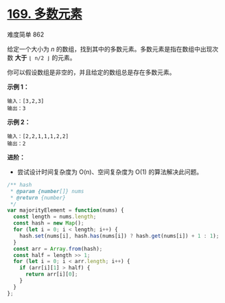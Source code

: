 # [169. 多数元素](https://leetcode-cn.com/problems/majority-element/)

难度简单 862

给定一个大小为 _n_ 的数组，找到其中的多数元素。多数元素是指在数组中出现次数 **大于** `⌊ n/2 ⌋` 的元素。

你可以假设数组是非空的，并且给定的数组总是存在多数元素。

**示例 1：**

```
输入：[3,2,3]
输出：3
```

**示例 2：**

```
输入：[2,2,1,1,1,2,2]
输出：2
```

**进阶：**

- 尝试设计时间复杂度为 O(n)、空间复杂度为 O(1) 的算法解决此问题。

```js
/** hash
 * @param {number[]} nums
 * @return {number}
 */
var majorityElement = function(nums) {
  const length = nums.length;
  const hash = new Map();
  for (let i = 0; i < length; i++) {
    hash.set(nums[i], hash.has(nums[i]) ? hash.get(nums[i]) + 1 : 1);
  }
  const arr = Array.from(hash);
  const half = length >> 1;
  for (let i = 0; i < arr.length; i++) {
    if (arr[i][1] > half) {
      return arr[i][0];
    }
  }
};
```
